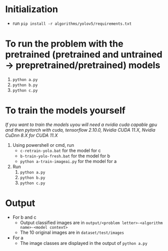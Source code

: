# Initialization
* run `pip install -r algorithms/yolov5/requirements.txt`
# To run the problem with the pretrained (pretrained and untrained -> prepretrained/pretrained) models
1. `python a.py`
2. `python b.py`
3. `python c.py`
# To train the models yourself
*If you want to train the models uyou will need a nvidia cuda capable gpu and then pytorch with cuda, tensorflow 2.10.0, Nvidia CUDA 11.X, Nvidia CuDnn 8.X for CUDA 11.X*
1. Using powershell or cmd, run
    * `c-retrain-yolo.bat` for the model for c
    * `b-train-yolo-fresh.bat` for the model for b
    * `python a-train-imageai.py` for the model for a
2. Run
    1. `python a.py`
    2. `python b.py`
    3. `python c.py`

# Output
* For b and c
    * Output classified images are in `output/<problem letter>-<algorithm name>-<model context>`
    * The 10 original images are in `dataset/test/images`
* For a
    * The image classes are displayed in the output of `python a.py`